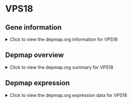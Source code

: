 <h1>VPS18</h1>

<h2>Gene information</h2>
<details>
  <summary>Click to view the depmap.org information for VPS18</summary>
  <iframe src="https://depmap.org/portal/gene/VPS18?tab=about" style="border:none;width:100%;height:800px"></iframe>
</details>

<h2>Depmap overview</h2>
<details>
  <summary>Click to view the depmap.org summary for VPS18</summary>
  <iframe src="https://depmap.org/portal/gene/VPS18?tab=overview" style="border:none;width:100%;height:800px"></iframe>
</details>

<h2>Depmap expression</h2>
<details>
  <summary>Click to view the depmap.org expression data for VPS18</summary>
  <iframe src="https://depmap.org/portal/gene/VPS18?tab=characterization" style="border:none;width:100%;height:800px"></iframe>
</details>


<!--
<h2>Reactome Pathway diagram</h2>
PNAME
-->


